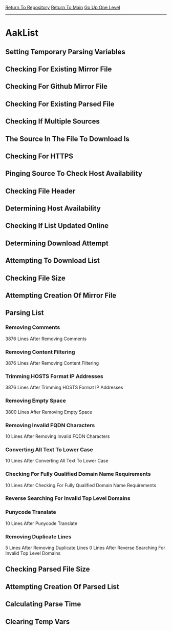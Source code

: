 [Return To Repository](https://github.com/DigitalWarrior/piholeparser/)
[Return To Main](https://github.com/DigitalWarrior/piholeparser/blob/master/RecentRunLogs/Mainlog.md)
[Go Up One Level](https://github.com/DigitalWarrior/piholeparser/blob/master/RecentRunLogs/TopLevelScripts/30-Processing-External-Blacklists.md)
____________________________________
# AakList
## Setting Temporary Parsing Variables
## Checking For Existing Mirror File
## Checking For Github Mirror File
## Checking For Existing Parsed File
## Checking If Multiple Sources
## The Source In The File To Download Is
## Checking For HTTPS
## Pinging Source To Check Host Availability
## Checking File Header
## Determining Host Availability
## Checking If List Updated Online
## Determining Download Attempt
## Attempting To Download List
## Checking File Size
## Attempting Creation Of Mirror File
## Parsing List
### Removing Comments
3876 Lines After Removing Comments
### Removing Content Filtering
3876 Lines After Removing Content Filtering
### Trimming HOSTS Format IP Addresses
3876 Lines After Trimming HOSTS Format IP Addresses
### Removing Empty Space
3800 Lines After Removing Empty Space
### Removing Invalid FQDN Characters
10 Lines After Removing Invalid FQDN Characters
### Converting All Text To Lower Case
10 Lines After Converting All Text To Lower Case
### Checking For Fully Qualified Domain Name Requirements
10 Lines After Checking For Fully Qualified Domain Name Requirements
### Reverse Searching For Invalid Top Level Domains
### Punycode Translate
10 Lines After Punycode Translate
### Removing Duplicate Lines
5 Lines After Removing Duplicate Lines
0 Lines After Reverse Searching For Invalid Top Level Domains
## Checking Parsed File Size
## Attempting Creation Of Parsed List
## Calculating Parse Time
## Clearing Temp Vars
